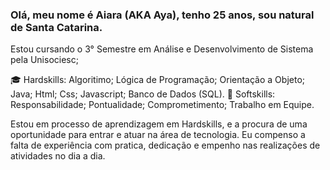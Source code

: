 ### Olá, meu nome é Aiara (AKA Aya), tenho 25 anos, sou natural de Santa Catarina.

Estou cursando o 3° Semestre em Análise e Desenvolvimento de Sistema pela Unisociesc;

:mortar_board: Hardskills: Algoritimo; Lógica de Programação; Orientação a Objeto; Java; Html; Css; Javascript; Banco de Dados (SQL).
🌱 Softskills: Responsabilidade; Pontualidade; Comprometimento; Trabalho em Equipe.

Estou em processo de aprendizagem em Hardskills, e a procura de uma oportunidade para entrar e atuar na área de tecnologia.
Eu compenso a falta de experiência com pratica, dedicação e empenho nas realizações de atividades no dia a dia.
<!--
<div>
<a href="https://www.twitch.tv/SttarnixTdP" target="_blank"><img loading="lazy" src="https://img.shields.io/badge/Twitch-9146FF?style=for-the-badge&logo=twitch&logoColor=white" target="_blank"></a>
<a href = "aiara.dnls@gmail.com"><img loading="lazy" src="https://img.shields.io/badge/Gmail-D14836?style=for-the-badge&logo=gmail&logoColor=white" target="_blank"></a>
<a href="https://www.linkedin.com/in/aiara-dorneles-823927226/" target="_blank"><img loading="lazy" src="https://img.shields.io/badge/-LinkedIn-%230077B5?style=for-the-badge&logo=linkedin&logoColor=white" target="_blank"></a>   
</div>

<div>
<a href="https://github.com/Sttarnix">
<img loading="lazy" height="180em" src="https://github-readme-stats.vercel.app/api/top-langs/?sttarnix&layout=compact&langs_count=7&theme=dracula"/>
<img loading="lazy" height="180em" src="https://github-readme-stats.vercel.app/api?sttarnix&show_icons=true&theme=dracula&include_all_commits=true&count_private=true"/>
</div>
<!--
**Sttarnix/Sttarnix** is a ✨ _special_ ✨ repository because its `README.md` (this file) appears on your GitHub profile.

Here are some ideas to get you started:

- 🔭 I’m currently working on ...
- 🌱 I’m currently learning ...
- 👯 I’m looking to collaborate on ...
- 🤔 I’m looking for help with ...
- 💬 Ask me about ...
- 📫 How to reach me: ...
- 😄 Pronouns: ...
- ⚡ Fun fact: ...
-->

